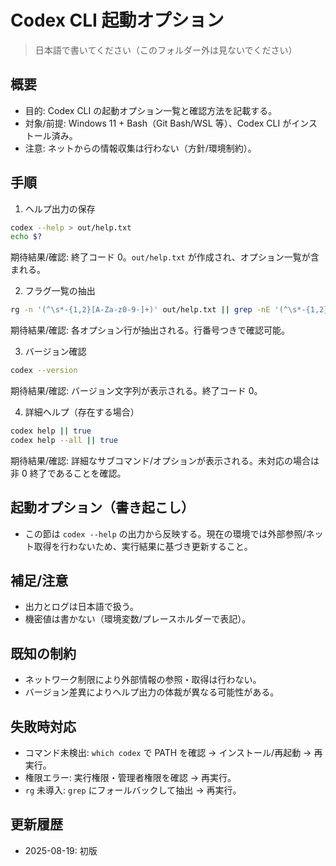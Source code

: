 # Codex CLI 起動オプション

> 日本語で書いてください（このフォルダー外は見ないでください）

## 概要
- 目的: Codex CLI の起動オプション一覧と確認方法を記載する。
- 対象/前提: Windows 11 + Bash（Git Bash/WSL 等）、Codex CLI がインストール済み。
- 注意: ネットからの情報収集は行わない（方針/環境制約）。

## 手順
1. ヘルプ出力の保存
```sh
codex --help > out/help.txt
echo $?
```
期待結果/確認: 終了コード 0。`out/help.txt` が作成され、オプション一覧が含まれる。

2. フラグ一覧の抽出
```sh
rg -n '(^\s*-{1,2}[A-Za-z0-9-]+)' out/help.txt || grep -nE '(^\s*-{1,2}[A-Za-z0-9-]+)' out/help.txt
```
期待結果/確認: 各オプション行が抽出される。行番号つきで確認可能。

3. バージョン確認
```sh
codex --version
```
期待結果/確認: バージョン文字列が表示される。終了コード 0。

4. 詳細ヘルプ（存在する場合）
```sh
codex help || true
codex help --all || true
```
期待結果/確認: 詳細なサブコマンド/オプションが表示される。未対応の場合は非 0 終了であることを確認。

## 起動オプション（書き起こし）
- この節は `codex --help` の出力から反映する。現在の環境では外部参照/ネット取得を行わないため、実行結果に基づき更新すること。

## 補足/注意
- 出力とログは日本語で扱う。
- 機密値は書かない（環境変数/プレースホルダーで表記）。

## 既知の制約
- ネットワーク制限により外部情報の参照・取得は行わない。
- バージョン差異によりヘルプ出力の体裁が異なる可能性がある。

## 失敗時対応
- コマンド未検出: `which codex` で PATH を確認 → インストール/再起動 → 再実行。
- 権限エラー: 実行権限・管理者権限を確認 → 再実行。
- `rg` 未導入: `grep` にフォールバックして抽出 → 再実行。

## 更新履歴
- 2025-08-19: 初版

